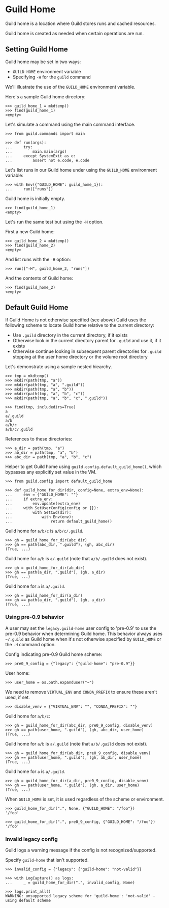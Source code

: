 # Guild Home

Guild home is a location where Guild stores runs and cached resources.

Guild home is created as needed when certain operations are run.

## Setting Guild Home

Guild home may be set in two ways:

- `GUILD_HOME` environment variable
- Specifying `-H` for the `guild` command

We'll illustrate the use of the `GUILD_HOME` environment variable.

Here's a sample Guild home directory:

    >>> guild_home_1 = mkdtemp()
    >>> find(guild_home_1)
    <empty>

Let's simulate a command using the main command interface.

    >>> from guild.commands import main

    >>> def run(args):
    ...     try:
    ...         main.main(args)
    ...     except SystemExit as e:
    ...         assert not e.code, e.code

Let's list runs in our Guild home under using the `GUILD_HOME`
environment variable:

    >>> with Env({"GUILD_HOME": guild_home_1}):
    ...     run(["runs"])

Guild home is initially empty.

    >>> find(guild_home_1)
    <empty>

Let's run the same test but using the `-H` option.

First a new Guild home:

    >>> guild_home_2 = mkdtemp()
    >>> find(guild_home_2)
    <empty>

And list runs with the `-H` option:

    >>> run(["-H", guild_home_2, "runs"])

And the contents of Guild home:

    >>> find(guild_home_2)
    <empty>

## Default Guild Home

If Guild Home is not otherwise specified (see above) Guild uses the
following scheme to locate Guild home relative to the current
directory:

- Use `.guild` directory in the current directory, if it exists
- Otherwise look in the current directory parent for `.guild` and use
  it, if it exists
- Otherwise continue looking in subsequent parent directories for
  `.guild` stopping at the user home directory or the volume root
  directory

Let's demonstrate using a sample nested hiearchy.

    >>> tmp = mkdtemp()
    >>> mkdir(path(tmp, "a"))
    >>> mkdir(path(tmp, "a", ".guild"))
    >>> mkdir(path(tmp, "a", "b"))
    >>> mkdir(path(tmp, "a", "b", "c"))
    >>> mkdir(path(tmp, "a", "b", "c", ".guild"))

    >>> find(tmp, includedirs=True)
    a
    a/.guild
    a/b
    a/b/c
    a/b/c/.guild

References to these directories:

    >>> a_dir = path(tmp, "a")
    >>> ab_dir = path(tmp, "a", "b")
    >>> abc_dir = path(tmp, "a", "b", "c")

Helper to get Guild home using `guild.config.default_guild_home()`,
which bypasses any explicitly set value in the VM.

    >>> from guild.config import default_guild_home

    >>> def guild_home_for_dir(dir, config=None, extra_env=None):
    ...     env = {"GUILD_HOME": ""}
    ...     if extra_env:
    ...         env.update(extra_env)
    ...     with SetUserConfig(config or {}):
    ...         with SetCwd(dir):
    ...             with Env(env):
    ...                 return default_guild_home()

Guild home for `a/b/c` is `a/b/c/.guild`.

    >>> gh = guild_home_for_dir(abc_dir)
    >>> gh == path(abc_dir, ".guild"), (gh, abc_dir)
    (True, ...)

Guild home for `a/b` is `a/.guild` (note that `a/b/.guild` does not
exist).

    >>> gh = guild_home_for_dir(ab_dir)
    >>> gh == path(a_dir, ".guild"), (gh, a_dir)
    (True, ...)

Guild home for `a` is `a/.guild`.

    >>> gh = guild_home_for_dir(a_dir)
    >>> gh == path(a_dir, ".guild"), (gh, a_dir)
    (True, ...)

### Using pre-0.9 behavior

A user may set the `legacy.guild-home` user config to 'pre-0.9' to use
the pre-0.9 behavior when determining Guild home. This behavior always
uses `~/.guild` as Guild home when it's not otherwise specified by
`GUILD_HOME` or the `-H` command option.

Config indicating pre-0.9 Guild home scheme:

    >>> pre0_9_config = {"legacy": {"guild-home": "pre-0.9"}}

User home:

    >>> user_home = os.path.expanduser("~")

We need to remove `VIRTUAL_ENV` and `CONDA_PREFIX` to ensure these
aren't used, if set.

    >>> disable_venv = {"VIRTUAL_ENV": "", "CONDA_PREFIX": ""}

Guild home for `a/b/c`:

    >>> gh = guild_home_for_dir(abc_dir, pre0_9_config, disable_venv)
    >>> gh == path(user_home, ".guild"), (gh, abc_dir, user_home)
    (True, ...)

Guild home for `a/b` is `a/.guild` (note that `a/b/.guild` does not
exist).

    >>> gh = guild_home_for_dir(ab_dir, pre0_9_config, disable_venv)
    >>> gh == path(user_home, ".guild"), (gh, ab_dir, user_home)
    (True, ...)

Guild home for `a` is `a/.guild`.

    >>> gh = guild_home_for_dir(a_dir, pre0_9_config, disable_venv)
    >>> gh == path(user_home, ".guild"), (gh, a_dir, user_home)
    (True, ...)

When `GUILD_HOME` is set, it is used regardless of the scheme or
environment.

    >>> guild_home_for_dir(".", None, {"GUILD_HOME": "/foo"})
    '/foo'

    >>> guild_home_for_dir(".", pre0_9_config, {"GUILD_HOME": "/foo"})
    '/foo'

### Invalid legacy config

Guild logs a warning message if the config is not recognized/supported.

Specify `guild-home` that isn't supported.

    >>> invalid_config = {"legacy": {"guild-home": "not-valid"}}

    >>> with LogCapture() as logs:
    ...     _ = guild_home_for_dir(".", invalid_config, None)

    >>> logs.print_all()
    WARNING: unsupported legacy scheme for 'guild-home': 'not-valid' -
    using default scheme
